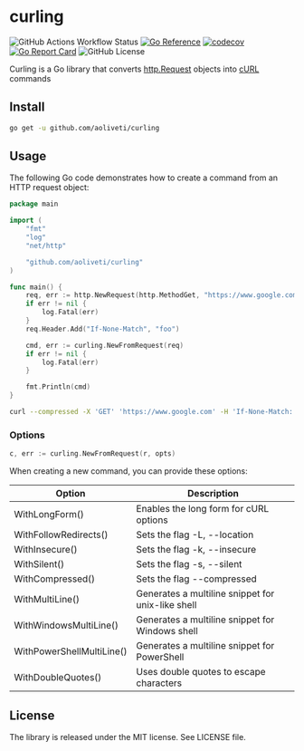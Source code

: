 # curling

![GitHub Actions Workflow Status](https://img.shields.io/github/actions/workflow/status/aoliveti/curling/go.yml)
[![Go Reference](https://pkg.go.dev/badge/github.com/aoliveti/curling)](https://pkg.go.dev/github.com/aoliveti/curling)
[![codecov](https://codecov.io/gh/aoliveti/curling/graph/badge.svg?token=3L9FOZMEJH)](https://codecov.io/gh/aoliveti/curling)
[![Go Report Card](https://goreportcard.com/badge/github.com/aoliveti/curling)](https://goreportcard.com/report/github.com/aoliveti/curling)
![GitHub License](https://img.shields.io/github/license/aoliveti/curling)

Curling is a Go library that converts [http.Request](https://pkg.go.dev/net/http#Request) objects
into [cURL](https://curl.se/) commands

## Install

```sh
go get -u github.com/aoliveti/curling
```

## Usage

The following Go code demonstrates how to create a command from an HTTP request object:

```go
package main

import (
	"fmt"
	"log"
	"net/http"

	"github.com/aoliveti/curling"
)

func main() {
	req, err := http.NewRequest(http.MethodGet, "https://www.google.com", nil)
	if err != nil {
		log.Fatal(err)
	}
	req.Header.Add("If-None-Match", "foo")

	cmd, err := curling.NewFromRequest(req)
	if err != nil {
		log.Fatal(err)
	}

	fmt.Println(cmd)
}
```

```sh
curl --compressed -X 'GET' 'https://www.google.com' -H 'If-None-Match: foo'
```

### Options

```go
c, err := curling.NewFromRequest(r, opts)
```

When creating a new command, you can provide these options:

| Option                    | Description                                       |
|---------------------------|---------------------------------------------------|
| WithLongForm()            | Enables the long form for cURL options            |
| WithFollowRedirects()     | Sets the flag -L, --location                      |
| WithInsecure()            | Sets the flag -k, --insecure                      |
| WithSilent()              | Sets the flag -s, --silent                        |
| WithCompressed()          | Sets the flag --compressed                        |
| WithMultiLine()           | Generates a multiline snippet for unix-like shell |
| WithWindowsMultiLine()    | Generates a multiline snippet for Windows shell   |
| WithPowerShellMultiLine() | Generates a multiline snippet for PowerShell      |
| WithDoubleQuotes()        | Uses double quotes to escape characters           |

## License

The library is released under the MIT license. See LICENSE file.